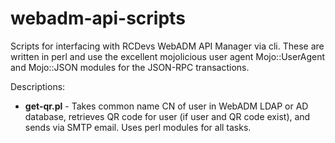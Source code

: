 # webadm-api-scripts
Scripts for interfacing with RCDevs WebADM API Manager via cli.  These are written in perl and use the excellent mojolicious user agent Mojo::UserAgent and Mojo::JSON modules for the JSON-RPC transactions.

Descriptions:
* **get-qr.pl** - Takes common name CN of user in WebADM LDAP or AD database, retrieves QR code for user (if user and QR code exist), and sends via SMTP email.  Uses perl modules for all tasks.


